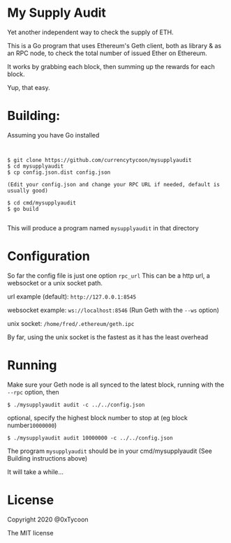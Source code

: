 My Supply Audit
===========

Yet another independent way to check the supply of ETH.

This is a Go program that uses Ethereum's Geth client, both as library & as an RPC node, 
to check the total number of issued Ether on Ethereum.

It works by grabbing each block, then summing up the rewards for each block.

Yup, that easy.

Building:
======


Assuming you have Go installed

```


$ git clone https://github.com/currencytycoon/mysupplyaudit
$ cd mysupplyaudit
$ cp config.json.dist config.json

(Edit your config.json and change your RPC URL if needed, default is usually good)

$ cd cmd/mysupplyaudit
$ go build


```

This will produce a program named `mysupplyaudit` in that directory


Configuration
========
So far the config file is just one option `rpc_url`
This can be a http url, a websocket or a unix socket path.

url example (default): `http://127.0.0.1:8545`

websocket example: `ws://localhost:8546`
(Run Geth with the `--ws` option)

unix socket: `/home/fred/.ethereum/geth.ipc`

By far, using the unix socket is the fastest as it has the least overhead

Running
=================

Make sure your Geth node is all synced to the latest block, running with the `--rpc` option, then

`$ ./mysupplyaudit audit -c ../../config.json`

optional, specify the highest block number to stop at (eg  block number`10000000`)

`$ ./mysupplyaudit audit 10000000 -c ../../config.json`


The program `mysupplyaudit` should be in your cmd/mysupplyaudit (See Building instructions above)

It will take a while...

License
====

Copyright 2020 @0xTycoon

The MIT license